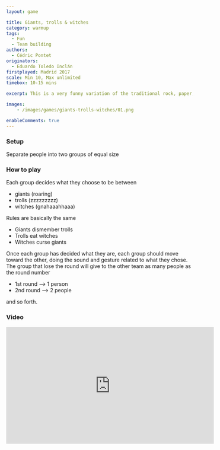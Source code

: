```yaml
---
layout: game

title: Giants, trolls & witches
category: warmup
tags:
  - Fun
  - Team building
authors: 
  - Cédric Pontet
originators: 
  - Eduardo Toledo Inclán
firstplayed: Madrid 2017
scale: Min 10, Max unlimited
timebox: 10-15 mins

excerpt: This is a very funny variation of the traditional rock, paper, scissors.

images:
    - /images/games/giants-trolls-witches/01.png

enableComments: true
---
```



### Setup
Separate people into two groups of equal size

### How to play

Each group decides what they choose to be between
* giants (roaring)
* trolls (zzzzzzzzz)
* witches (gnahaaahhaaa)

Rules are basically the same
* Giants dismember trolls
* Trolls eat witches
* Witches curse giants

Once each group has decided what they are, each group should move toward the other, doing the sound and gesture related to what they chose.
The group that lose the round will give to the other team as many people as the round number
* 1st round --> 1 person
* 2nd round --> 2 people

and so forth.


### Video

<iframe width="560" height="315" src="https://www.youtube.com/embed/p_79k3puQuw" frameborder="0" allowfullscreen></iframe>